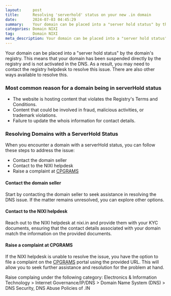 ```yaml
---
layout:     post
title:      Resolving 'serverhold' status on your new .in domain
date:       2024-07-03 04:45:29
summary:    Your domain can be placed into a "server hold status" by the domain's registry (NIXI). This means that your domain has been suspended directly by the registry and is not activated in the DNS. As a result, you may need to contact the registry helpdesk to resolve this issue. There are also other ways available to resolve this.
categories: Domain NIXI
tag:        Domain NIXI
meta_description: Your domain can be placed into a "server hold status" by the domain's registry (NIXI). This means that your domain has been suspended directly by the registry and is not activated in the DNS. As a result, you may need to contact the registry helpdesk to resolve this issue. There are also other ways available to resolve this.
---
```


Your domain can be placed into a "server hold status" by the domain's registry. This means that your domain has been suspended directly by the registry and is not activated in the DNS. As a result, you may need to contact the registry helpdesk to resolve this issue. There are also other ways available to resolve this.

### Most common reason for a domain being in serverHold status

 * The website is hosting content that violates the Registry's Terms and Conditions.
 * Content that could be involved in fraud, malicious activities, or trademark violations.
 * Failure to update the whois information for contact details.


### Resolving Domains with a ServerHold Status

 When you encounter a domain with a serverHold status, you can follow these steps to address the issue: 
 * Contact the domain seller
 * Contact to the NIXI helpdesk
 * Raise a complaint at [CPGRAMS](https://pgportal.gov.in/)

#### Contact the domain seller
 Start by contacting the domain seller to seek assistance in resolving the DNS issue. If the matter remains unresolved, you can explore other options.
 
#### Contact to the NIXI helpdesk
 Reach out to the NIXI helpdesk at nixi.in and provide them with your KYC documents, ensuring that the contact details associated with your domain match the information on the provided documents.

#### Raise a complaint at CPGRAMS
 If the NIXI helpdesk is unable to resolve the issue, you have the option to file a complaint on the [CPGRAMS](https://pgportal.gov.in/) portal using the provided URL. This will allow you to seek further assistance and resolution for the problem at hand.
 
 Raise complaing under the following category:
 Electronics & Information Technology > Internet Governance/IP/DNS > Domain Name System (DNS) > DNS Security, DNS Abuse Policies of .IN